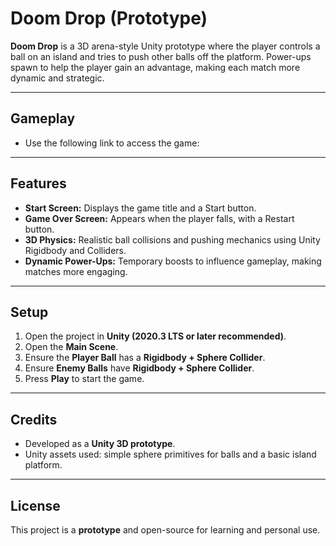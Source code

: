 # Doom Drop (Prototype)

**Doom Drop** is a 3D arena-style Unity prototype where the player controls a ball on an island and tries to push other balls off the platform. Power-ups spawn to help the player gain an advantage, making each match more dynamic and strategic.

---

## Gameplay

- Use the following link to access the game:  

---

## Features

- **Start Screen:** Displays the game title and a Start button.
- **Game Over Screen:** Appears when the player falls, with a Restart button.
- **3D Physics:** Realistic ball collisions and pushing mechanics using Unity Rigidbody and Colliders.
- **Dynamic Power-Ups:** Temporary boosts to influence gameplay, making matches more engaging.

---

## Setup

1. Open the project in **Unity (2020.3 LTS or later recommended)**.
2. Open the **Main Scene**.
3. Ensure the **Player Ball** has a **Rigidbody + Sphere Collider**.
4. Ensure **Enemy Balls** have **Rigidbody + Sphere Collider**.
5. Press **Play** to start the game.

---

## Credits

- Developed as a **Unity 3D prototype**.
- Unity assets used: simple sphere primitives for balls and a basic island platform.

---

## License

This project is a **prototype** and open-source for learning and personal use.
